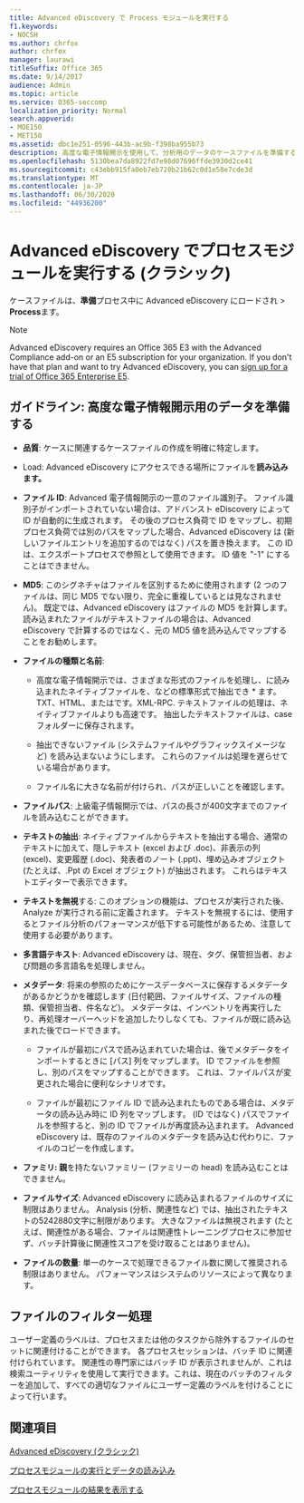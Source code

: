 ```yaml
---
title: Advanced eDiscovery で Process モジュールを実行する
f1.keywords:
- NOCSH
ms.author: chrfox
author: chrfox
manager: laurawi
titleSuffix: Office 365
ms.date: 9/14/2017
audience: Admin
ms.topic: article
ms.service: O365-seccomp
localization_priority: Normal
search.appverid:
- MOE150
- MET150
ms.assetid: dbc1e251-0596-443b-ac9b-f398ba955b73
description: 高度な電子情報開示を使用して、分析用のデータのケースファイルを準備するためのガイドラインについて説明します。
ms.openlocfilehash: 5130bea7da8922fd7e98d07696ffde3930d2ce41
ms.sourcegitcommit: c43ebb915fa0eb7eb720b21b62c0d1e58e7cde3d
ms.translationtype: MT
ms.contentlocale: ja-JP
ms.lasthandoff: 06/30/2020
ms.locfileid: "44936200"
---
```

# <a name="run-the-process-module-in-advanced-ediscovery-classic"></a>Advanced eDiscovery でプロセスモジュールを実行する (クラシック)

ケースファイルは、**準備**プロセス中に Advanced eDiscovery にロードされ \> **Process**ます。 
  
> [!NOTE]
> Advanced eDiscovery requires an Office 365 E3 with the Advanced Compliance add-on or an E5 subscription for your organization. If you don't have that plan and want to try Advanced eDiscovery, you can [sign up for a trial of Office 365 Enterprise E5](https://go.microsoft.com/fwlink/p/?LinkID=698279). 
  
## <a name="guidelines-preparing-data-for-advanced-ediscovery"></a>ガイドライン: 高度な電子情報開示用のデータを準備する

- **品質**: ケースに関連するケースファイルの作成を明確に特定します。
    
- Load: Advanced eDiscovery にアクセスできる場所にファイルを**読み込みます。**
    
- **ファイル ID**: Advanced 電子情報開示の一意のファイル識別子。 ファイル識別子がインポートされていない場合は、アドバンスト eDiscovery によって ID が自動的に生成されます。 その後のプロセス負荷で ID をマップし、初期プロセス負荷では別のパスをマップした場合、Advanced eDiscovery は (新しいファイルエントリを追加するのではなく) パスを置き換えます。 この ID は、エクスポートプロセスで参照として使用できます。 ID 値を "-1" にすることはできません。
    
- **MD5**: このシグネチャはファイルを区別するために使用されます (2 つのファイルは、同じ MD5 でない限り、完全に重複しているとは見なされません)。 既定では、Advanced eDiscovery はファイルの MD5 を計算します。 読み込まれたファイルがテキストファイルの場合は、Advanced eDiscovery で計算するのではなく、元の MD5 値を読み込んでマップすることをお勧めします。
    
- **ファイルの種類と名前**:
    
  - 高度な電子情報開示では、さまざまな形式のファイルを処理し、に読み込まれたネイティブファイルを、などの標準形式で抽出でき \* ます。TXT、HTML、またはです。XML-RPC. テキストファイルの処理は、ネイティブファイルよりも高速です。 抽出したテキストファイルは、case フォルダーに保存されます。
    
  - 抽出できないファイル (システムファイルやグラフィックスイメージなど) を読み込まないようにします。 これらのファイルは処理を遅らせている場合があります。
    
  - ファイル名に大きな名前が付けられ、パスが正しいことを確認します。
    
- **ファイルパス**: 上級電子情報開示では、パスの長さが400文字までのファイルを読み込むことができます。
    
- **テキストの抽出**: ネイティブファイルからテキストを抽出する場合、通常のテキストに加えて、隠しテキスト (excel および .doc)、非表示の列 (excel)、変更履歴 (.doc)、発表者のノート (.ppt)、埋め込みオブジェクト (たとえば、.Ppt の Excel オブジェクト) が抽出されます。 これらはテキストエディターで表示できます。
    
- **テキストを無視**する: このオプションの機能は、プロセスが実行された後、Analyze が実行される前に定義されます。 テキストを無視するには、使用するとファイル分析のパフォーマンスが低下する可能性があるため、注意して使用する必要があります。
    
- **多言語テキスト**: Advanced eDiscovery は、現在、タグ、保管担当者、および問題の多言語名を処理しません。
    
- **メタデータ**: 将来の参照のためにケースデータベースに保存するメタデータがあるかどうかを確認します (日付範囲、ファイルサイズ、ファイルの種類、保管担当者、件名など)。 メタデータは、インベントリを再実行したり、再処理オーバーヘッドを追加したりしなくても、ファイルが既に読み込まれた後でロードできます。 
    
  - ファイルが最初にパスで読み込まれていた場合は、後でメタデータをインポートするときに [パス] 列をマップします。 ID でファイルを参照し、別のパスをマップすることができます。 これは、ファイルパスが変更された場合に便利なシナリオです。
    
  - ファイルが最初にファイル ID で読み込まれたものである場合は、メタデータの読み込み時に ID 列をマップします。 (ID ではなく) パスでファイルを参照すると、別の ID でファイルが再度読み込まれます。 Advanced eDiscovery は、既存のファイルのメタデータを読み込む代わりに、ファイルのコピーを作成します。
    
- **ファミリ: 親**を持たないファミリー (ファミリーの head) を読み込むことはできません。 
    
- **ファイルサイズ**: Advanced eDiscovery に読み込まれるファイルのサイズに制限はありません。 Analysis (分析、関連性など) では、抽出されたテキストの5242880文字に制限があります。 大きなファイルは無視されます (たとえば、関連性がある場合、ファイルは関連性トレーニングプロセスに参加せず、バッチ計算後に関連性スコアを受け取ることはありません)。
    
- **ファイルの数量**: 単一のケースで処理できるファイル数に関して推奨される制限はありません。 パフォーマンスはシステムのリソースによって異なります。 
    
## <a name="filtering-files"></a>ファイルのフィルター処理

ユーザー定義のラベルは、プロセスまたは他のタスクから除外するファイルのセットに関連付けることができます。 各プロセスセッションは、バッチ ID に関連付けられています。 関連性の専門家にはバッチ ID が表示されませんが、これは検索ユーティリティを使用して実行できます。これは、現在のバッチのフィルターを追加して、すべての適切なファイルにユーザー定義のラベルを付けることによって行います。 
  
## <a name="see-also"></a>関連項目

[Advanced eDiscovery (クラシック)](office-365-advanced-ediscovery.md)
  
[プロセスモジュールの実行とデータの読み込み](run-the-process-module-and-load-data-in-advanced-ediscovery.md)
  
[プロセスモジュールの結果を表示する](view-process-module-results-in-advanced-ediscovery.md)

